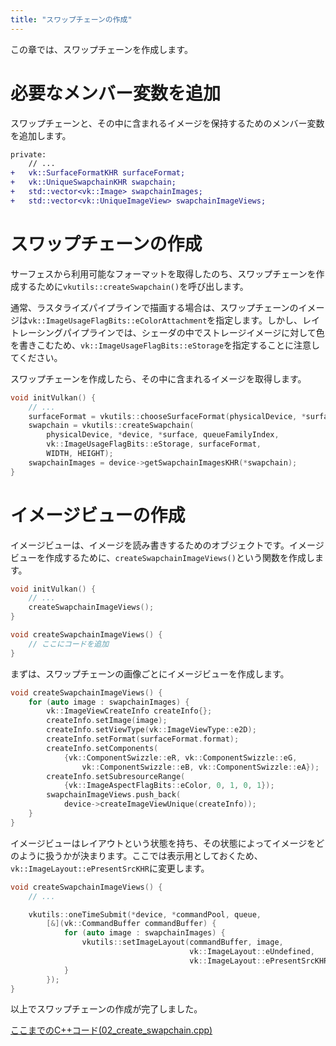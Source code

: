 ```yaml
---
title: "スワップチェーンの作成"
---
```


この章では、スワップチェーンを作成します。

# 必要なメンバー変数を追加

スワップチェーンと、その中に含まれるイメージを保持するためのメンバー変数を追加します。

```diff cpp
private:
    // ...
+   vk::SurfaceFormatKHR surfaceFormat;
+   vk::UniqueSwapchainKHR swapchain;
+   std::vector<vk::Image> swapchainImages;
+   std::vector<vk::UniqueImageView> swapchainImageViews;
```

# スワップチェーンの作成

サーフェスから利用可能なフォーマットを取得したのち、スワップチェーンを作成するために`vkutils::createSwapchain()`を呼び出します。

通常、ラスタライズパイプラインで描画する場合は、スワップチェーンのイメージは`vk::ImageUsageFlagBits::eColorAttachment`を指定します。しかし、レイトレーシングパイプラインでは、シェーダの中でストレージイメージに対して色を書きこむため、`vk::ImageUsageFlagBits::eStorage`を指定することに注意してください。

スワップチェーンを作成したら、その中に含まれるイメージを取得します。

```cpp
void initVulkan() {
    // ...
    surfaceFormat = vkutils::chooseSurfaceFormat(physicalDevice, *surface);
    swapchain = vkutils::createSwapchain(
        physicalDevice, *device, *surface, queueFamilyIndex,
        vk::ImageUsageFlagBits::eStorage, surfaceFormat,
        WIDTH, HEIGHT);
    swapchainImages = device->getSwapchainImagesKHR(*swapchain);
}
```

# イメージビューの作成

イメージビューは、イメージを読み書きするためのオブジェクトです。イメージビューを作成するために、`createSwapchainImageViews()`という関数を作成します。

```cpp
void initVulkan() {
    // ...
    createSwapchainImageViews();
}

void createSwapchainImageViews() {
    // ここにコードを追加
}
```

まずは、スワップチェーンの画像ごとにイメージビューを作成します。

```cpp
void createSwapchainImageViews() {
    for (auto image : swapchainImages) {
        vk::ImageViewCreateInfo createInfo{};
        createInfo.setImage(image);
        createInfo.setViewType(vk::ImageViewType::e2D);
        createInfo.setFormat(surfaceFormat.format);
        createInfo.setComponents(
            {vk::ComponentSwizzle::eR, vk::ComponentSwizzle::eG,
                vk::ComponentSwizzle::eB, vk::ComponentSwizzle::eA});
        createInfo.setSubresourceRange(
            {vk::ImageAspectFlagBits::eColor, 0, 1, 0, 1});
        swapchainImageViews.push_back(
            device->createImageViewUnique(createInfo));
    }
}
```

イメージビューはレイアウトという状態を持ち、その状態によってイメージをどのように扱うかが決まります。ここでは表示用としておくため、`vk::ImageLayout::ePresentSrcKHR`に変更します。

```cpp
void createSwapchainImageViews() {
    // ...

    vkutils::oneTimeSubmit(*device, *commandPool, queue,
        [&](vk::CommandBuffer commandBuffer) {
            for (auto image : swapchainImages) {
                vkutils::setImageLayout(commandBuffer, image,
                                        vk::ImageLayout::eUndefined,
                                        vk::ImageLayout::ePresentSrcKHR);
            }
        });
}
```

以上でスワップチェーンの作成が完了しました。

[ここまでのC++コード(02_create_swapchain.cpp)](https://github.com/nishidate-yuki/vulkan_raytracing_from_scratch/blob/master/code/02_create_swapchain.cpp)
